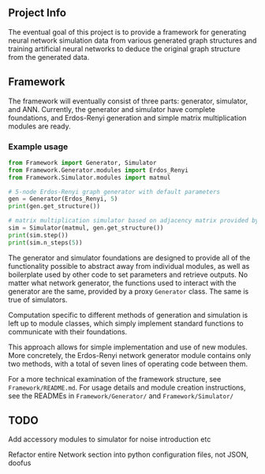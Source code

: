 Project Info
---
The eventual goal of this project is to provide a framework for generating 
neural network simulation data from various generated graph structures and 
training artificial neural networks to deduce the original graph structure from 
the generated data.

Framework
---
The framework will eventually consist of three parts: generator, simulator, and 
ANN. Currently, the generator and simulator have complete foundations, and 
Erdos-Renyi generation and simple matrix multiplication modules are ready.

### Example usage
```python
from Framework import Generator, Simulator
from Framework.Generator.modules import Erdos_Renyi
from Framework.Simulator.modules import matmul

# 5-node Erdos-Renyi graph generator with default parameters
gen = Generator(Erdos_Renyi, 5)
print(gen.get_structure())

# matrix multiplication simulator based on adjacency matrix provided by gen
sim = Simulator(matmul, gen.get_structure())
print(sim.step())
print(sim.n_steps(5))
```

The generator and simulator foundations are designed to provide all of the 
functionality possible to abstract away from individual modules, as well as 
boilerplate used by other code to set parameters and retrieve outputs. No matter 
what network generator, the functions used to interact with the generator are 
the same, provided by a proxy `Generator` class. The same is true of simulators.

Computation specific to different methods of generation and simulation is left 
up to module classes, which simply implement standard functions to communicate 
with their foundations.

This approach allows for simple implementation and use of new modules. More 
concretely, the Erdos-Renyi network generator module contains only two methods, 
with a total of seven lines of operating code between them.

For a more technical examination of the framework structure, see 
`Framework/README.md`. For usage details and module creation instructions, see 
the READMEs in `Framework/Generator/` and `Framework/Simulator/`

TODO
---
Add accessory modules to simulator for noise introduction etc

Refactor entire Network section into python configuration files, not JSON, 
doofus
